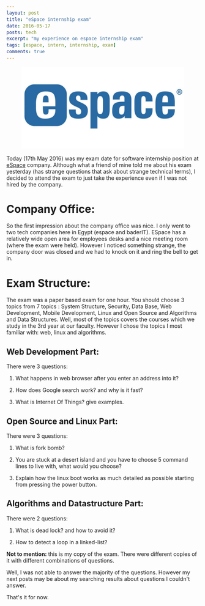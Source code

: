 ```yaml
---
layout: post
title: "eSpace internship exam"
date: 2016-05-17
posts: tech
excerpt: "my experience on espace internship exam"
tags: [espace, intern, internship, exam]
comments: true
---
```

<figure>
	<a href="http://www.espace.com.eg"><img src="../assets/img/espace.jpg"></a>
</figure>

Today (17th May 2016) was my exam date for software internship position at [eSpace](http://www.espace.com.eg) company. Although what a friend of mine told me about his exam yesterday (has strange questions that ask about strange technical terms), I decided to attend the exam to just take the experience even if I was not hired by the company.

# Company Office:

So the first impression about the company office was nice. I only went to two tech companies here in Egypt (espace and baderIT). ESpace has a relatively wide open area for employees desks and a nice meeting room (where the exam were held). However I noticed something strange, the company door was closed and we had to knock on it and ring the bell to get in.

# Exam Structure:

The exam was a paper based exam for one hour. You should choose 3 topics from 7 topics : System Structure, Security, Data Base, Web Development, Mobile Development, Linux and Open Source and Algorithms and Data Structures. Well, most of the topics covers the courses which we study in the 3rd year at our faculty. However I chose the topics I most familiar with: web, linux and algorithms.


## Web Development Part:

There were 3 questions:

1. What happens in web browser after you enter an address into it?

2. How does Google search work? and why is it fast?

3. What is Internet Of Things? give examples.



## Open Source and Linux Part:

There were 3 questions:

1. What is fork bomb?

2. You are stuck at a desert island and you have to choose 5 command lines to live with, what would you choose?

3. Explain how the linux boot works as much detailed as possible starting from pressing the power button.


## Algorithms and Datastructure Part:

There were 2 questions:

1. What is dead lock? and how to avoid it?

2. How to detect a loop in a linked-list?


**Not to mention:** this is my copy of the exam. There were different copies of it with different combinations of questions.

Well, I was not able to answer the majority of the questions. However my next posts may be about my searching results about questions I couldn't answer.

That's it for now.
